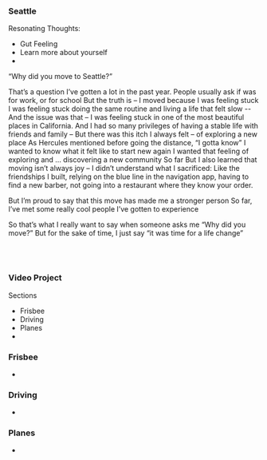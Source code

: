 ### Seattle

Resonating Thoughts:
- Gut Feeling
- Learn more about yourself
- 

“Why did you move to Seattle?”

That’s a question I’ve gotten a lot in the past year.
People usually ask if was for work, or for school
But the truth is – I moved because I was feeling stuck
I was feeling stuck doing the same routine and living a life that felt slow --
And the issue was that  – I was feeling stuck in one of the most beautiful places in California.
And I had so many privileges of having a stable life with friends and family –
But there was this itch I always felt – of exploring a new place
As Hercules mentioned before going the distance, “I gotta know”
I wanted to know what it felt like to start new again
I wanted that feeling of exploring and … discovering a new community
So far
But I also learned that moving isn’t always joy – I didn’t understand what I sacrificed:
Like the friendships I built, relying on the blue line in the navigation app, having to find a new barber, not going into a restaurant where they know your order.


But I’m proud to say that this move has made me a stronger person
So far, I’ve met some really cool people
I’ve gotten to experience

So that’s what I really want to say when someone asks me “Why did you move?”
But for the sake of time, I just say “it was time for a life change”  


<br>
<br>

### Video Project
Sections
- Frisbee
- Driving
- Planes
- 

### Frisbee
- 
### Driving
- 
### Planes
- 

